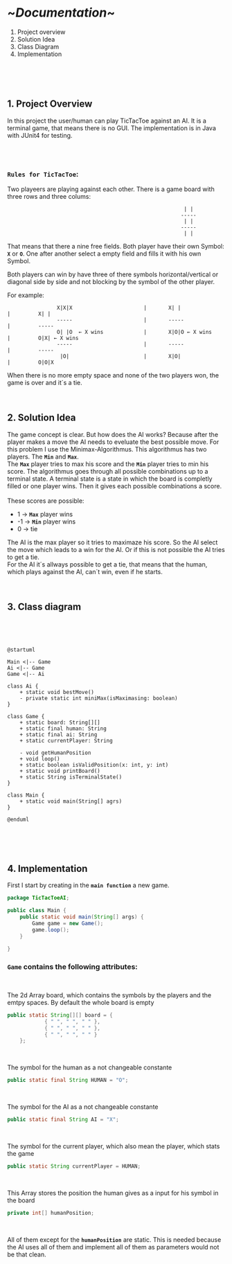 # **\~_Documentation_\~**

1. Project overview 
2. Solution Idea
3. Class Diagram
4. Implementation

<br/>
<br/>
<br/>


## **1. Project Overview**

In this project the user/human can play TicTacToe against an AI. It is a terminal game, that means there is no GUI. The implementation is in Java with JUnit4 for testing. 

<br/>
<br/>


### `Rules for TicTacToe`:
Two playeers are playing against each other. There is a game board with three rows and three colums:

```
                                                         | |
                                                        -----
                                                         | |
                                                        -----
                                                         | |
```

That means that there a nine free fields. Both player have their own Symbol: **`X`** or **`O`**. One after another select a empty field and fills it with his own Symbol. <br />

Both players can win by have three of there symbols horizontal/vertical or diagonal side by side and not blocking by the symbol of the other player. 

For example:

```
                X|X|X                       |       X| |                      |         X| |
                -----                       |       -----                     |         -----
                O| |O  ← X wins             |       X|O|O ← X wins            |         O|X| ← X wins
                -----                       |       -----                     |         -----
                 |O|                        |       X|O|                      |         O|O|X
```

When there is no more empty space and none of the two players won, the game is over and it´s a tie.

<br/>

## **2. Solution Idea**

The game concept is clear. But how does the AI works?
Because after the player makes a move the AI needs to eveluate the best possible move. 
For this problem I use the Minimax-Algorithmus. This algorithmus has two players. The **`Min`** and **`Max`**. <br />
The **`Max`** player tries to max his score and the **`Min`** player tries to min his score. The algorithmus goes through all possible combinations up to a terminal state. A terminal state is a state in which the board is completly filled or one player wins. Then it gives each possible combinations a score. <br />
<br />
These scores are possible:

- 1  -> **`Max`** player wins
- -1 -> **`Min`** player wins
- 0  -> tie

The AI is the max player so it tries to maximaze his score. So the AI select the move which leads to a win for the AI. Or if this is not possible the AI tries to get a tie. <br />
For the AI it´s allways possible to get a tie, that means that the human, which plays against the AI, can´t win, even if he starts.

<br/>


## **3. Class diagram**

<br />
<br />


```plantuml

@startuml

Main <|-- Game
Ai <|-- Game
Game <|-- Ai

class Ai {
    + static void bestMove()
    - private static int miniMax(isMaximasing: boolean)
}

class Game {
    + static board: String[][]
    + static final human: String
    + static final ai: String
    + static currentPlayer: String

    - void getHumanPosition
    + void loop()
    + static boolean isValidPosition(x: int, y: int)
    + static void printBoard()
    + static String isTerminalState()
}

class Main {
    + static void main(String[] agrs)
}

@enduml

```

<br />
<br />
<br />


## **4. Implementation**

First I start by creating in the **`main function`** a new game. 

```java
package TicTacToeAI;

public class Main {
    public static void main(String[] args) {
        Game game = new Game();
        game.loop();
    }

}
```

### **`Game`** contains the following attributes:

<br />

The 2d Array board, which contains the symbols by the players and the emtpy spaces. By default the whole board is empty
```java
public static String[][] board = {
            { " ", " ", " " },
            { " ", " ", " " },
            { " ", " ", " " }
    };
```

<br />

The symbol for the human as a not changeable constante
```java
public static final String HUMAN = "O";
```
<br />

The symbol for the AI as a not changeable constante
```java
public static final String AI = "X";
```
<br />

The symbol for the current player, which also mean the player, which stats the game
```java
public static String currentPlayer = HUMAN;
```
<br />

This Array stores the position the human gives as a input for his symbol in the board
```java
private int[] humanPosition;
```

<br />

All of them except for the **`humanPosition`** are static. This is needed because the AI uses all of them and implement all of them as parameters would not be that clean.